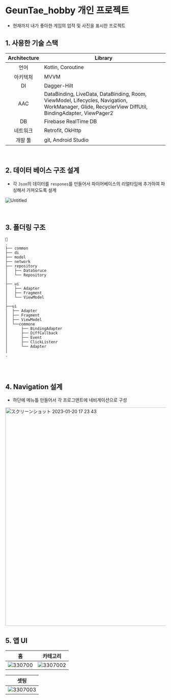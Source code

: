 # GeunTae_hobby 개인 프로젝트

- 현재까지 내가 좋아한 게임의 업적 및 사진을 표시한 프로젝트

## 1. 사용한 기술 스택

|Architecture|Library|
|:------:|---|
|언어|Kotlin, Coroutine|
|아키텍처|MVVM|
|DI|Dagger-Hilt|
|AAC|DataBinding, LiveData, DataBinding, Room, ViewModel, Lifecycles, Navigation, WorkManager, Glide, RecyclerView DiffUtil, BindingAdapter, ViewPager2|
|DB|Firebase RealTime DB|
|네트워크|Retrofit, OkHttp|
|개발 툴|git, Android Studio|

<br>

## 2. 데이터 베이스 구조 설계
- 각 ```Json```의 데이터를 ```respones```를 만들어서 파이어베이스의 리얼타임에 추가하여 파싱해서 가져오도록 설계

![Untitled](https://user-images.githubusercontent.com/80413888/213824714-5fe3bfbf-0566-44b4-9545-06e93fbc46ea.png)

<br>

## 3. 폴더링 구조

```
🔖
.
├── common
├── di
├── model
├── network
├── repository
│   ├── DataSoruce
│   └── Repository
│
├── ui
│   ├── Adapter
│   ├── Fragment
│   └── ViewModel
│
├──ui
│  ├── Adapter
│  ├── Fragment
│  ├── ViewModel
│  └──commone
│      ├── BindingAdapter
│      ├── DiffCallback
│      ├── Event
│      ├── ClickListenr
│      └── Adapter
│ 
.
    
``` 
<br>

## 4. Navigation 설계
- 하단에 메뉴틀 만들어서 각 프로그맨트에 네비게이션으로 구성

<img width="685" alt="スクリーンショット 2023-01-20 17 23 43" src="https://user-images.githubusercontent.com/80413888/213824660-a8150fdc-ec7b-46ac-b160-e6b22da1ad26.png">

<br>

## 5. 앱 UI

|홈|카테고리|
|------|---|
|![330700](https://user-images.githubusercontent.com/80413888/213951471-a5a0ead4-e27d-4bd2-b169-b14ee52b4c17.gif)|![3307002](https://user-images.githubusercontent.com/80413888/213951733-3361552d-6789-44b8-8583-4ffbbc7c96fe.gif)|

|셋팅|
|------|
|![3307003](https://user-images.githubusercontent.com/80413888/213951737-952bd80c-5669-4ddb-a828-fa4437c6d67c.gif)|













